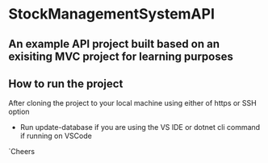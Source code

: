# StockManagementSystemAPI
## An example API project built based on an exisiting MVC project for learning purposes

## How to run the project

After cloning the project to your local machine using either of https or SSH option
- Run update-database if you are using the VS IDE or dotnet cli command if running on VSCode

`Cheers


